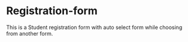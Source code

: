 # Registration-form
This is a Student registration form with auto select form while choosing from another form.
